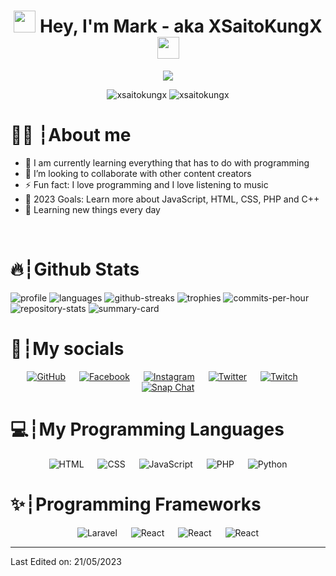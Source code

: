 <h1 align="center"><img src="https://media.giphy.com/media/hvRJCLFzcasrR4ia7z/giphy.gif" width="35"> Hey, I'm Mark - aka XSaitoKungX <img src="https://media.giphy.com/media/hvRJCLFzcasrR4ia7z/giphy.gif" width="35"></h1>
<p align="center">
  <a href="https://github.com/XSaitoKungX/readme-typing-svg"><img src="https://readme-typing-svg.herokuapp.com?lines=Full%20stack%20developer&center=true&width=500&height=50"></a>
</p>

<p align="center"> 
	<img src="https://img.shields.io/github/stars/XSaitoKungX?style=for-the-badge" alt="xsaitokungx" />
    <img src="https://img.shields.io/github/followers/XSaitoKungX?style=for-the-badge" alt="xsaitokungx" />
</p>

# 🙋‍♂️ ┆About me
- 🤗 I am currently learning everything that has to do with programming
- 🤝 I’m looking to collaborate with other content creators
- ⚡ Fun fact: I love programming and I love listening to music
- 🥅 2023 Goals: Learn more about JavaScript, HTML, CSS, PHP and C++
- 🌱 Learning new things every day
<br>

# 🔥┆Github Stats
![profile]
![languages]
![github-streaks]
![trophies]
![commits-per-hour]
![repository-stats]
![summary-card]

[profile]: https://github-readme-stats.vercel.app/api?username=XSaitoKungX&show_icons=true&theme=github_dark&include_all_commits=true&count_private=true
[languages]: https://github-readme-stats.vercel.app/api/top-langs/?username=XSaitoKungX&show_icons=true&theme=github_dark&include_all_commits=true&count_private=true&layout=compact
[github-streaks]: https://github-readme-streak-stats.herokuapp.com/?user=XSaitoKungX&theme=github-dark-blue&hide_border=true
[trophies]: https://github-profile-trophy.vercel.app/?username=XSaitoKungX&theme=darkhub&margin-w=15&margin-h=15
[commits-per-hour]: https://github-profile-summary-cards.vercel.app/api/cards/productive-time?username=XSaitoKungX&theme=github_dark
[repository-stats]: https://github-readme-stats.vercel.app/api/pin/?username=XSaitoKungX&repo=Evi-ModMail&theme=github_dark
[summary-card]: https://github-profile-summary-cards.vercel.app/api/cards/profile-details?username=XSaitoKungX&theme=github_dark

# 📱┆My socials
<p align="center">
	<a href="https://github.com/XSaitoKungX"><img src="https://img.shields.io/badge/github-%23181717.svg?style=for-the-badge&logo=github&logoColor=white" alt="GitHub"/></a>
    &emsp;
	<a href="https://www.facebook.com/markung.np"><img src="https://img.shields.io/badge/facebook-%231877F2.svg?style=for-the-badge&logo=facebook&logoColor=white" alt="Facebook"/></a>
    &emsp;
	<a href="https://www.instagram.com/markung.np/"><img src="https://img.shields.io/badge/instagram-%23E4405F.svg?style=for-the-badge&logo=instagram&logoColor=white" alt="Instagram"/></a>
    &emsp;
	<a href="https://twitter.com/mark_reality"><img src="https://img.shields.io/badge/twitter-%2300acee.svg?style=for-the-badge&logo=twitter&logoColor=white" alt="Twitter"/></a>
    &emsp;
	<a href="https://www.twitch.tv/xsaitokungx"><img src="https://img.shields.io/badge/twitch-%232563eb.svg?style=for-the-badge" alt="Twitch"/></a>
    &emsp;
  <a href="https://nexgen-nexus.net"><img src="https://img.shields.io/badge/website-%232563eb.svg?style=for-the-badge" alt="Snap Chat"/></a>
</p>

# 💻┆My Programming Languages
<p align="center"> 
   <img alt="HTML" src="https://img.shields.io/badge/html-%23e44d25.svg?style=for-the-badge&logo=html5&logoColor=white">
  &emsp;
  <img alt="CSS" src="https://img.shields.io/badge/CSS-%23264de4.svg?style=for-the-badge&logo=css3&logoColor=white">
  &emsp;
    <img alt="JavaScript" src="https://img.shields.io/badge/JavaScript%20-%23F7DF1E.svg?style=for-the-badge&logo=javascript&logoColor=black">
  &emsp;
    <img alt="PHP" src="https://img.shields.io/badge/PHP%20-%23777bb3.svg?style=for-the-badge&logo=php&logoColor=white">
  &emsp;
    <img alt="Python" src="https://img.shields.io/badge/Python%20-%23777bb3.svg?style=for-the-badge&logo=python&logoColor=white">
</p>

# ✨┆Programming Frameworks
<p align="center"> 
   <img alt="Laravel" src="https://img.shields.io/badge/Laravel-%23ff2d20.svg?style=for-the-badge&logo=laravel&logoColor=white">
  &emsp;
  <img alt="React" src="https://img.shields.io/badge/-React.js-61dafb?style=for-the-badge&logo=react&logoColor=black">
  &emsp;
   <img alt="React" src="https://img.shields.io/badge/-Tailwind.css-07b6d5?style=for-the-badge&logo=tailwindcss&logoColor=black">
  &emsp;
  <img alt="React" src="https://img.shields.io/badge/-Vue.js-41b883?style=for-the-badge&logo=vue.js&logoColor=black">
</p>

-----
Last Edited on: 21/05/2023
